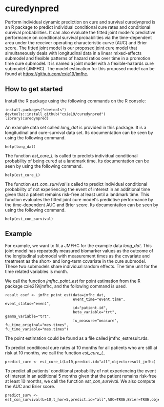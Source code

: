 # curedynpred
Perform individual dynamic prediction on cure and survival
curedynpred is an R package to predict individual conditional cure rates and conditional 
survival probabilities. It can also evaluate the fitted joint model's predictive performance 
on conditional survival probabilities via the time-dependent area under 
the receiver operating characteristic curve (AUC) and Brier score. 
The fitted joint model is our proposed joint cure model that simultaneously deals 
with longitudinal data in a linear mixed-effects submodel 
and flexible patterns of hazard ratios over time in a promotion time cure submodel.
It is named a joint model with a flexible-hazards cure submodel (JMFHC).
The model estimation for this proposed model can be found  at https://github.com/cxie19/jmfhc. <br />

## How to get started

Install the R package using the following commands on the R console:

```{r}
install.packages("devtools")
devtools::install_github("cxie19/curedynpred")
library(curedynpred)
```

An example data set called *long_dat* is provided in this package. It
is a longitudinal and cure-survival data set. Its documentation can be 
seen by using the following command.

```{r}
help(long_dat)
```

The function *est_cure_L* is called to predicts individual conditional probability of being cured at a landmark time.
Its documentation can be seen by using the following command.

```{r}
help(est_cure_L)
```

The function *est_con_survival* is called to predict individual conditional probability of not experiencing the event of
interest in an additional time given that a patient remains risk-free at least until a landmark time.
This function evaluates the fitted joint cure model's predictive performance by the time-dependent
AUC and Brier score.
Its documentation can be seen by using the following command.

```{r}
help(est_con_survival)
```

## Example
For example, we want to fit a JMFHC for the example data *long_dat*.
This joint model has repeatedly measured biomarker values as the outcome of the 
longitudinal submodel with measurement times as the 
covariate and treatment as the short- and long-term covariate in the cure 
submodel. These two submodels share individual random effects.
The time unit for the time related variables is month.

We call the function *jmfhc_point_est* for point estimation from the R package cxie219/jmfhc, and the following command is used.

```{r}
result_coef <- jmfhc_point_est(data=jmfhc_dat, 
                               event_time="event.time", event_status="event", 
                               id="patient.id", 
                               beta_variable="trt", gamma_variable="trt", 
                               fu_measure="measure", fu_time_original="mes.times",                                        fu_time_variable="mes.times")
```
The point estimation could be found as a file called jmfhc_estresult.rds.

To predict conditional cure rates at 10 months for all patients who are still at risk at 10 months, we call the function *est_cure_L*.

```{r}
predict_cure <- est_cure_L(L=10,predict.id="all",object=result_jmfhc)
```

To predict all patients' conditional probability of not experiencing the event of interest in an additional 5 months 
given that the patient remains risk-free at least 10 months, we call the function *est_con_survival*. We also compute the AUC 
and Brier score.

```{r}
predict_surv <- est_con_survival(L=10,t_hor=5,predict.id="all",AUC=TRUE,Brier=TRUE,object=result_jmfhc)
```



